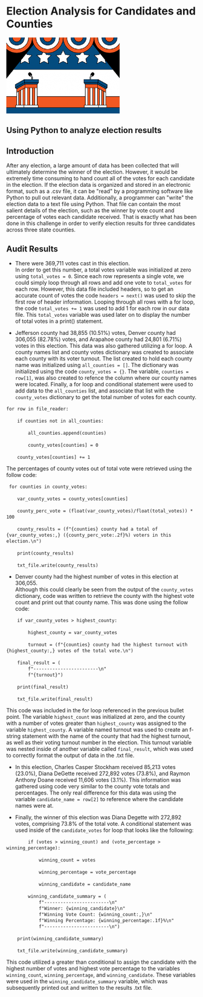 # Election Analysis for Candidates and Counties

![Podium](https://github.com/Mots94/Election_Analysis/blob/main/Resources/podiums.png)

## Using Python to analyze election results

## Introduction

After any election, a large amount of data has been collected that will ultimately determine the winner of the election.  However, it would be extremely time consuming to hand count all of the votes for each candidate in the election.  If the election data is organized and stored in an electronic format, such as a .csv file, it can be "read" by a programming software like Python to pull out relevant data.  Additionally, a programmer can "write" the election data to a text file using Python. That file can contain the most salient details of the election, such as the winner by vote count and percentage of votes each candidate received.  That is exactly what has been done in this challenge in order to verify election results for three candidates across three state counties.  

## Audit Results

* There were 369,711 votes cast in this election.  
In order to get this number, a total votes variable was initialized at zero using `total_votes = 0`.  Since each row represents a single vote, we could simply loop through all rows and add one vote to `total_votes` for each row.  However, this data file included headers, so to get an accurate count of votes the code `headers = next()` was used to skip the first row of header information.  Looping through all rows with a for loop, the code `total_votes += 1` was used to add 1 for each row in our data file.  This `total_votes` variable was used later on to display the number of total votes in a print() statement. 

* Jefferson county had 38,855 (10.51%) votes, Denver county had 306,055 (82.78%) votes, and Arapahoe county had 24,801 (6.71%) votes in this election.
This data was also gathered utilizing a for loop.  A county names list and county votes dictionary was created to associate each county with its voter turnout.  The list created to hold each county name was initialized using `all_counties = []`.  The dictionary was initialized using the code `county_votes = {}`.  The variable, `counties = row[1]`, was also created to refence the column where our county names were located.  Finally, a for loop and conditional statement were used to add data to the `all_counties` list, and associate that list with the `county_votes` dictionary to get the total number of votes for each county.
```
for row in file_reader:
    
    if counties not in all_counties:

        all_counties.append(counties)

        county_votes[counties] = 0

    county_votes[counties] += 1
```
The percentages of county votes out of total vote were retrieved using the follow code:
```
 for counties in county_votes:

    var_county_votes = county_votes[counties]

    county_perc_vote = (float(var_county_votes)/float(total_votes)) * 100

    county_results = (f"{counties} county had a total of {var_county_votes:,} ({county_perc_vote:.2f}%) voters in this election.\n")

    print(county_results)

    txt_file.write(county_results)
```

* Denver county had the highest number of votes in this election at 306,055.  
Although this could clearly be seen from the output of the `county_votes` dictionary, code was written to retrieve the county with the highest vote count and print out that county name.  This was done using the follow code:
```
    if var_county_votes > highest_county:

        highest_county = var_county_votes

        turnout = (f"{counties} county had the highest turnout with {highest_county:,} votes of the total vote.\n")

    final_result = (
        f"------------------------\n"
        f"{turnout}") 

    print(final_result)

    txt_file.write(final_result)
```
This code was included in the for loop referenced in the previous bullet point.  The variable `highest_count` was initialized at zero, and the county with a number of votes greater than `highest_county` was assigned to the variable `highest_county`.  A variable named turnout was used to create an f-string statement with the name of the county that had the highest turnout, as well as their voting turnout number in the election.  This turnout variable was nested inside of another variable called `final_result`, which was used to correctly format the output of data in the .txt file.

* In this election, Charles Casper Stockham received 85,213 votes (23.0%), Diana DeGette received 272,892 votes (73.8%), and Raymon Anthony Doane received 11,606 votes (3.1%).  This information was gathered using code very similar to the county vote totals and percentages.  The only real difference for this data was using the variable `candidate_name = row[2]` to reference where the candidate names were at.  

* Finally, the winner of this election was Diana Degette with 272,892 votes, comprising 73.8% of the total vote.  A conditional statement was used inside of the `candidate_votes` for loop that looks like the following:
```
        if (votes > winning_count) and (vote_percentage > winning_percentage):

            winning_count = votes

            winning_percentage = vote_percentage

            winning_candidate = candidate_name

        winning_candidate_summary = (
            f"------------------------\n"
            f"Winner: {winning_candidate}\n"
            f"Winning Vote Count: {winning_count:,}\n"
            f"Winning Percentage: {winning_percentage:.1f}%\n"
            f"------------------------\n")

    print(winning_candidate_summary)

    txt_file.write(winning_candidate_summary)
```
This code utilized a greater than conditional to assign the candidate with the highest number of votes and highest vote percentage to the variables `winning_count`, `winning_percentage`, and `winning_candidate`.  These variables were used in the `winning_candidate_summary` variable, which was subsequently printed out and written to the results .txt file.
